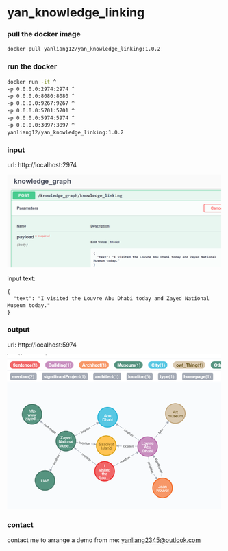 # yan_knowledge_linking

### pull the docker image

```bash
docker pull yanliang12/yan_knowledge_linking:1.0.2
```

### run the docker 

```bash
docker run -it ^
-p 0.0.0.0:2974:2974 ^
-p 0.0.0.0:8080:8080 ^
-p 0.0.0.0:9267:9267 ^
-p 0.0.0.0:5701:5701 ^
-p 0.0.0.0:5974:5974 ^
-p 0.0.0.0:3097:3097 ^
yanliang12/yan_knowledge_linking:1.0.2
```


### input 

url: http://localhost:2974

<img src="WeChat%20Screenshot_20211209224431.png" width="500">

input text:

```
{
  "text": "I visited the Louvre Abu Dhabi today and Zayed National Museum today."
}
```

### output 

url: http://localhost:5974

<img src="WeChat%20Screenshot_20211209224203.png" width="500">

### contact

contact me to arrange a demo from me: yanliang2345@outlook.com
